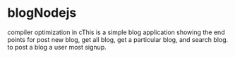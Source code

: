 # blogNodejs
compiler optimization in cThis is a simple blog application showing the end points for post new blog, get all blog, get a particular blog, and search blog. to post a blog a user most signup.
